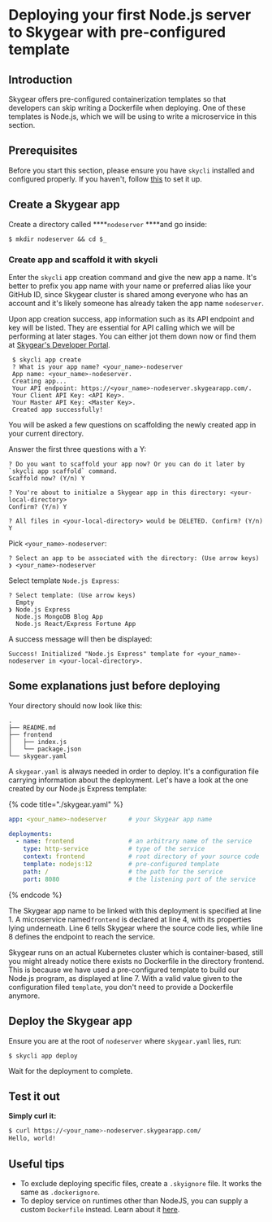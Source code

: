 # Deploying your first Node.js server to Skygear with pre-configured template

## Introduction

Skygear offers pre-configured containerization templates so that developers can skip writing a Dockerfile when deploying. One of these templates is Node.js, which we will be using to write a microservice in this section.

## Prerequisites

Before you start this section, please ensure you have `skycli` installed and configured properly. If you haven't, follow [this](../set-up/set-up-steps.md) to set it up.

## Create a Skygear app

Create a directory called ****`nodeserver` ****and go inside:

```text
$ mkdir nodeserver && cd $_
```

### Create app and scaffold it with skycli

Enter the `skycli` app creation command and give the new app a name. It's better to prefix you app name with your name or preferred alias like your GitHub ID, since Skygear cluster is shared among everyone who has an account and it's likely someone has already taken the app name `nodeserver`.

Upon app creation success, app information such as its API endpoint and key will be listed. They are essential for API calling which we will be performing at later stages. You can either jot them down now or find them at [Skygear's Developer Portal](https://portal.skygear.dev/).

```text
 $ skycli app create
 ? What is your app name? <your_name>-nodeserver
 App name: <your_name>-nodeserver.
 Creating app...
 Your API endpoint: https://<your_name>-nodeserver.skygearapp.com/.
 Your Client API Key: <API Key>.
 Your Master API Key: <Master Key>.
 Created app successfully!
```

You will be asked a few questions on scaffolding the newly created app in your current directory.

Answer the first three questions with a Y:

```text
? Do you want to scaffold your app now? Or you can do it later by `skycli app scaffold` command.
Scaffold now? (Y/n) Y
```

```text
? You're about to initialze a Skygear app in this directory: <your-local-directory>
Confirm? (Y/n) Y
```

```text
? All files in <your-local-directory> would be DELETED. Confirm? (Y/n) Y
```

Pick `<your_name>-nodeserver`:

```text
? Select an app to be associated with the directory: (Use arrow keys)
❯ <your_name>-nodeserver
```

Select template `Node.js Express`:

```text
? Select template: (Use arrow keys)
  Empty
❯ Node.js Express
  Node.js MongoDB Blog App
  Node.js React/Express Fortune App
```

A success message will then be displayed:

```text
Success! Initialized "Node.js Express" template for <your_name>-nodeserver in <your-local-directory>.
```

## Some explanations just before deploying

Your directory should now look like this:

```text
.
├── README.md
├── frontend
│   ├── index.js
│   └── package.json
└── skygear.yaml  
```

A `skygear.yaml` is always needed in order to deploy. It's a configuration file carrying information about the deployment. Let's have a look at the one created by our Node.js Express template:

{% code title="./skygear.yaml" %}
```yaml
app: <your_name>-nodeserver      # your Skygear app name

deployments:
  - name: frontend               # an arbitrary name of the service
    type: http-service           # type of the service
    context: frontend            # root directory of your source code
    template: nodejs:12          # pre-configured template
    path: /                      # the path for the service
    port: 8080                   # the listening port of the service
```
{% endcode %}

The Skygear app name to be linked with this deployment is specified at line 1. A microservice named`frontend` is declared at line 4, with its properties lying underneath. Line 6 tells Skygear where the source code lies, while line 8 defines the endpoint to reach the service.

Skygear runs on an actual Kubernetes cluster which is container-based, still you might already notice there exists no Dockerfile in the directory frontend. This is because we have used a pre-configured template to build our Node.js program, as displayed at line 7. With a valid value given to the configuration filed `template`, you don't need to provide a Dockerfile anymore.

## Deploy the Skygear app

Ensure you are at the root of `nodeserver` where `skygear.yaml` lies, run:

```
$ skycli app deploy
```

Wait for the deployment to complete.

## **Test it out**

**Simply curl it:**

```bash
$ curl https://<your_name>-nodeserver.skygearapp.com/
Hello, world!
```

## Useful tips

* To exclude deploying specific files, create a `.skyignore` file. It works the same as `.dockerignore`.
* To deploy service on runtimes other than NodeJS, you can supply a custom `Dockerfile` instead. Learn about it [here](deploying-your-first-dockerfile-to-skygear.md).

